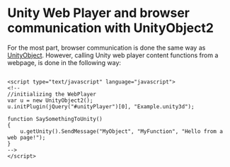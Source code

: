 Unity Web Player and browser communication with UnityObject2
============================================================


For the most part, browser communication is done the same way as [UnityObject](UnityWebPlayerandbrowsercommunication.html). However, calling Unity web player content functions from a webpage, is done in the following way:

````

<script type="text/javascript" language="javascript">
<!--
//initializing the WebPlayer
var u = new UnityObject2();
u.initPlugin(jQuery("#unityPlayer")[0], "Example.unity3d");

function SaySomethingToUnity()
{
	u.getUnity().SendMessage("MyObject", "MyFunction", "Hello from a web page!");
}
-->
</script>

````


